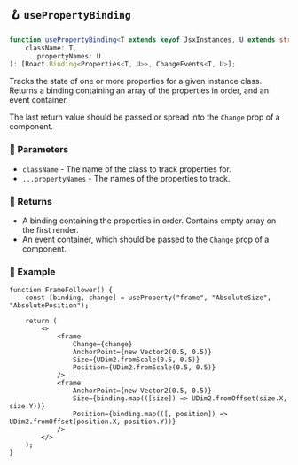 ## 🪝 `usePropertyBinding`

```ts
function usePropertyBinding<T extends keyof JsxInstances, U extends string[]>(
	className: T,
	...propertyNames: U
): [Roact.Binding<Properties<T, U>>, ChangeEvents<T, U>];
```

Tracks the state of one or more properties for a given instance class. Returns a binding containing an array of the properties in order, and an event container.

The last return value should be passed or spread into the `Change` prop of a component.

### 📕 Parameters

-   `className` - The name of the class to track properties for.
-   `...propertyNames` - The names of the properties to track.

### 📗 Returns

-   A binding containing the properties in order. Contains empty array on the first render.
-   An event container, which should be passed to the `Change` prop of a component.

### 📘 Example

```tsx
function FrameFollower() {
	const [binding, change] = useProperty("frame", "AbsoluteSize", "AbsolutePosition");

	return (
		<>
			<frame
				Change={change}
				AnchorPoint={new Vector2(0.5, 0.5)}
				Size={UDim2.fromScale(0.5, 0.5)}
				Position={UDim2.fromScale(0.5, 0.5)}
			/>
			<frame
				AnchorPoint={new Vector2(0.5, 0.5)}
				Size={binding.map(([size]) => UDim2.fromOffset(size.X, size.Y))}
				Position={binding.map(([, position]) => UDim2.fromOffset(position.X, position.Y))}
			/>
		</>
	);
}
```
